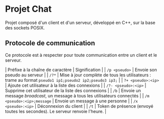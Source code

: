 
# Projet Chat

Projet composé d'un client et d'un serveur, développé en C++, sur la base des sockets POSIX.

## Protocole de communication

Ce protocole est à respecter pour toute communication entre un client et le serveur.

| Préfixe à la chaîne de caractère | Signification |
| `/p <pseudo>`	| Envoie son pseudo au serveur |
| `/?*` | Mise à jour complète de tous les utilisateurs : trame au format `pseudo1 ip1;pseudo2 ip2;pseudo3 ip3;` |
| `?+ <pseudo>:<ip>` | Ajoute cet utilisateur à la liste des connexions |
| `/?- <pseudo>:<ip>` | Supprime cet utilisateur de la liste des connexions |
| `/b` | Envoie un message *broadcast*, un message à tous les utilisateurs connectés |
| `/m <pseudo>:<ip>;message` | Envoie un message à une personne |
| `/x <pseudo>:<ip>` | Déconnexion du client |
| `/t` | Token de présence (envoyé toutes les secondes). Le serveur renvoie l'heure. |  
